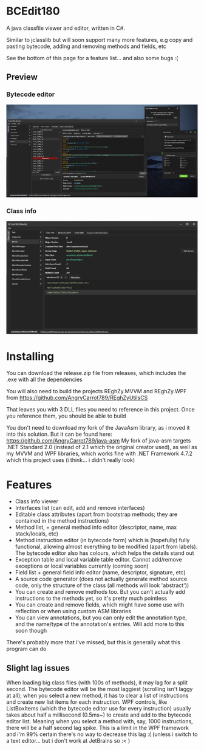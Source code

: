 # BCEdit180
A java classfile viewer and editor, written in C#. 

Similar to jclasslib but will soon support many more features, e.g copy and pasting bytecode, adding and removing methods and fields, etc

See the bottom of this page for a feature list... and also some bugs :(

## Preview
### Bytecode editor
![](z17dYi6K4J.png)
### Class info
![](ydGC874C0X.png)

# Installing
You can download the release.zip file from releases, which includes the .exe with all the dependencies

You will also need to build the projects REghZy.MVVM and REghZy.WPF from https://github.com/AngryCarrot789/REghZyUtilsCS

That leaves you with 3 DLL files you need to reference in this project. Once you reference them, you should be able to build

You don't need to download my fork of the JavaAsm library, as i moved it into this solution. But it can be found here: https://github.com/AngryCarrot789/java-asm
My fork of java-asm targets .NET Standard 2.0 (instead of 2.1 which the original creator used), as well as my MVVM and WPF libraries, which works fine with .NET Framework 4.7.2 which this project uses (i think... i didn't really look)

# Features
- Class info viewer
- Interfaces list (can edit, add and remove interfaces)
- Editable class attributes (apart from bootstrap methods; they are contained in the method instructions)
- Method list, + general method info editor (descriptor, name, max stack/locals, etc)
- Method instruction editor (in bytecode form) which is (hopefully) fully functional, allowing almost everything to be modified (apart from labels). The bytecode editor also has colours, which helps the details stand out
- Exception table and local variable table editor. Cannot add/remove exceptions or local variables currently (coming soon)
- Field list + general field info editor (name, descriptor, signature, etc)
- A source code generator (does not actually generate method source code, only the structure of the class (all methods will look 'abstract'))
- You can create and remove methods too. But you can't actually add instructions to the methods yet, so it's pretty much pointless
- You can create and remove fields, which might have some use with reflection or when using custom ASM libraries
- You can view annotations, but you can only edit the annotation type, and the name/type of the annotation's entries. Will add more to this soon though

There's probably more that i've missed, but this is generally what this program can do

## Slight lag issues
When loading big class files (with 100s of methods), it may lag for a split second. The bytecode editor will be the most laggiest (scrolling isn't laggy at all); when you select a new method, it has to clear a list of instructions and create new list items for each instruction. WPF controls, like ListBoxItems (which the bytecode editor use for every instruction) usually takes about half a millisecond (0.5ms~) to create and add to the bytecode editor list. Meaning when you select a method with, say, 1000 instructions, there will be a half second lag spike. This is a limit in the WPF framework and i'm 99% certain there's no way to decrease this lag :( (unless i switch to a text editor... but i don't work at JetBrains so :<   )
